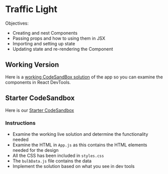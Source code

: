 # Traffic Light

Objectives:

- Creating and nest Components
- Passing props and how to using them in JSX
- Importing and setting up state
- Updating state and re-rendering the Component

## Working Version

Here is a <a target="_" href="https://n9wzs.csb.app/">working CodeSandBox solution</a> of the app so you can examine the components in React DevTools.

<!-- 
  https://n9wzs.csb.app/  
https://codesandbox.io/s/traffic-light-3-components-solution-n9wzs?file=/src/componnents/App.js
 -->

<!-- Here is a <a target="_" href="https://zhtbi.csb.app/">working CodeSandBox solution</a> of the app so you can examine the components in React DevTools. -->

## Starter CodeSandbox

Here is our <a target="_" href="https://codesandbox.io/s/traffic-light-single-app-component-starter-pqrpw">Starter CodeSandbox</a>

### Instructions

- Examine the working live solution and determine the functionality needed
- Examine the HTML in `App.js` as this contains the HTML elements needed for the design 
- All the CSS has been included in `styles.css`
- The `bulbData.js` file contains the data 
- Implement the solution based on what you see in dev tools 
